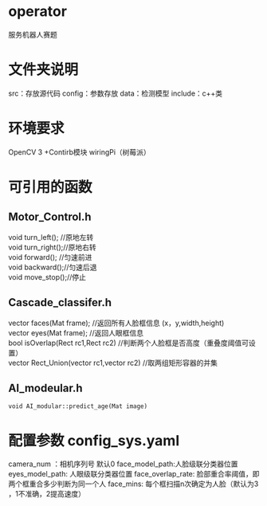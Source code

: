 # operator
服务机器人赛题
# 文件夹说明
src：存放源代码
config：参数存放
data：检测模型
include：c++类

# 环境要求
OpenCV 3 +Contirb模块
wiringPi（树莓派）

# 可引用的函数
## Motor_Control.h
void turn_left(); //原地左转  
void turn_right();//原地右转  
void forward(); //匀速前进  
void backward();//匀速后退  
void move_stop();//停止  
## Cascade_classifer.h
vector<Rect> faces(Mat frame); //返回所有人脸框信息 (x，y,width,height)  
vector<Rect> eyes(Mat frame); //返回人眼框信息  
bool isOverlap(Rect rc1,Rect rc2) //判断两个人脸框是否高度（重叠度阈值可设置）  
vector<Rect> Rect_Union(vector<Rect> rc1,vector<Rect> rc2) //取两组矩形容器的并集  
## AI_modeular.h
	void AI_modular::predict_age(Mat image)

# 配置参数 config_sys.yaml
camera_num ：相机序列号 默认0
face_model_path:人脸级联分类器位置
eyes_model_path: 人眼级联分类器位置
face_overlap_rate: 脸部重合率阈值，即两个框重合多少判断为同一个人
face_mins: 每个框扫描n次确定为人脸（默认为3 ，1不准确，2提高速度）
